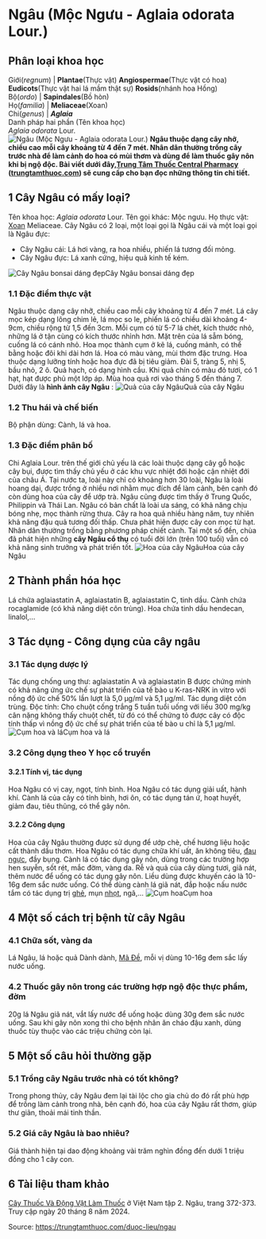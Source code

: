 # Ngâu (Mộc Ngưu - Aglaia odorata Lour.)

Phân loại khoa học  
---  
Giới(_regnum_) |  **Plantae**(Thực vật) **Angiospermae**(Thực vật có hoa) **Eudicots**(Thực vật hai lá mầm thật sự) **Rosids**(nhánh hoa Hồng)  
Bộ(_ordo_) | **Sapindales**(Bồ hòn)  
Họ(_familia_) | **Meliaceae**(Xoan)  
Chi(_genus_) | **_Aglaia_**  
Danh pháp hai phần (Tên khoa học)  
_Aglaia odorata_ Lour.  
![Ngâu \(Mộc Ngưu - Aglaia odorata Lour.\)](https://trungtamthuoc.com/images/others/cay-ngau-2653.jpg)
**Ngâu thuộc dạng cây nhỡ, chiều cao mỗi cây khoảng từ 4 đến 7 mét. Nhân dân thường trồng cây trước nhà để làm cảnh do hoa có mùi thơm và dùng để làm thuốc gây nôn khi bị ngộ độc. Bài viết dưới đây,[Trung Tâm Thuốc Central Pharmacy](https://trungtamthuoc.com/ "Trung Tâm Thuốc Central Pharmacy") ([trungtamthuoc.com](https://trungtamthuoc.com/ "trungtamthuoc.com")) sẽ cung cấp cho bạn đọc những thông tin chi tiết.**
##  1 Cây Ngâu có mấy loại?
Tên khoa học: _Aglaia odorata_ Lour.
Tên gọi khác: Mộc ngưu.
Họ thực vật: [Xoan](https://trungtamthuoc.com/duoc-lieu/cay-xoan "Xoan") Meliaceae.
Cây Ngâu có 2 loại, một loại gọi là Ngâu cái và một loại gọi là Ngâu đực:
  * Cây Ngâu cái: Lá hơi vàng, ra hoa nhiều, phiến lá tương đối mỏng.
  * Cây Ngâu đực: Lá xanh cứng, hiệu quả kinh tế kém.

![Cây Ngâu bonsai dáng đẹp](https://trungtamthuoc.com/images/item/cay-ngau-h.jpg)Cây Ngâu bonsai dáng đẹp
### 1.1 Đặc điểm thực vật
Ngâu thuộc dạng cây nhỡ, chiều cao mỗi cây khoảng từ 4 đến 7 mét.
Lá cây mọc kép dạng lông chim lẻ, lá mọc so le, phiến lá có chiều dài khoảng 4-9cm, chiều rộng từ 1,5 đến 3cm. Mỗi cụm có từ 5-7 lá chét, kích thước nhỏ, những lá ở tận cùng có kích thước nhỉnh hơn. Mặt trên của lá sẫm bóng, cuống lá có cánh nhỏ.
Hoa mọc thành cụm ở kẽ lá, cuống mảnh, có thể bằng hoặc đôi khi dài hơn lá. Hoa có màu vàng, mùi thơm đặc trưng. Hoa thuộc dạng lưỡng tính hoặc hoa đực đã bị tiêu giảm.
Đài 5, tràng 5, nhị 5, bầu nhỏ, 2 ô.
Quả hạch, có dạng hình cầu. Khi quả chín có màu đỏ tươi, có 1 hạt, hạt được phủ một lớp áp.
Mùa hoa quả rơi vào tháng 5 đến tháng 7.
Dưới đây là **hình ảnh cây Ngâu** :
![Quả của cây Ngâu](https://trungtamthuoc.com/images/item/cay-ngau-0.jpg)Quả của cây Ngâu
### 1.2 Thu hái và chế biến
Bộ phận dùng: Cành, lá và hoa.
### 1.3 Đặc điểm phân bố
Chi Aglaia Lour. trên thế giới chủ yếu là các loài thuộc dạng cây gỗ hoặc cây bụi, được tìm thấy chủ yếu ở các khu vực nhiệt đới hoặc cận nhiệt đới của châu Á.
Tại nước ta, loài này chỉ có khoảng hơn 30 loài, Ngâu là loài hoang dại, được trồng ở nhiều nơi nhằm mục đích để làm cảnh, bên cạnh đó còn dùng hoa của cây để ướp trà.
Ngâu cũng được tìm thấy ở Trung Quốc, Philippin và Thái Lan.
Ngâu có bản chất là loài ưa sáng, có khả năng chịu bóng nhẹ, mọc thành rừng thưa. Cây ra hoa quả nhiều hàng năm, tuy nhiên khả năng đậu quả tương đối thấp. Chưa phát hiện được cây con mọc từ hạt. Nhân dân thường trồng bằng phương pháp chiết cành.
Tại một số đền, chùa đã phát hiện những **cây Ngâu cổ thụ** có tuổi đời lớn (trên 100 tuổi) vẫn có khả năng sinh trưởng và phát triển tốt.
![Hoa của cây Ngâu](https://trungtamthuoc.com/images/item/cay-ngau-1.jpg)Hoa của cây Ngâu
##  2 Thành phần hóa học
Lá chứa aglaiastatin A, aglaiastatin B, aglaiastatin C, tinh dầu.
Cành chứa rocaglamide (có khả năng diệt côn trùng).
Hoa chứa tinh dầu hendecan, linalol,...
##  3 Tác dụng - Công dụng của cây ngâu
### 3.1 Tác dụng dược lý
Tác dụng chống ung thư: aglaiastatin A và aglaiastatin B được chứng minh có khả năng ứng ức chế sự phát triển của tế bào u K-ras-NRK in vitro với nồng độ ức chế 50% lần lượt là 5,0 µg/ml và 5,1 µg/ml.
Tác dụng diệt côn trùng.
Độc tính: Cho chuột cống trắng 5 tuần tuổi uống với liều 300 mg/kg cân nặng không thấy chuột chết, từ đó có thể chứng tỏ được cây có độc tính thấp vì nồng độ ức chế sự phát triển của tế bào u chỉ là 5,1 µg/ml.
![Cụm hoa và lá](https://trungtamthuoc.com/images/item/cay-ngau-2.jpg)Cụm hoa và lá
### 3.2 Công dụng theo Y học cổ truyền
#### 3.2.1 Tính vị, tác dụng
Hoa Ngâu có vị cay, ngọt, tính bình.
Hoa Ngâu có tác dụng giải uất, hành khí.
Cành lá của cây có tính bình, hơi ôn, có tác dụng tán ứ, hoạt huyết, giảm đau, tiêu thũng, có thể gây nôn.
#### 3.2.2 Công dụng
Hoa của cây Ngâu thường được sử dụng để ướp chè, chế hương liệu hoặc cất thành dầu thơm.
Hoa Ngâu có tác dụng chữa khí uất, ăn không tiêu, [đau ngực](https://trungtamthuoc.com/bai-viet/dai-cuong-ve-dau-that-nguc-va-duoc-ly-thuoc-dieu-tri-dau-that-nguc "đau ngực"), đầy bụng.
Cành lá có tác dụng gây nôn, dùng trong các trường hợp hen suyễn, sốt rét, mắc đờm, vàng da.
Rễ và quả của cây dùng tươi, giã nát, thêm nước để uống có tác dụng gây nôn.
Liều dùng được khuyến cáo là 10-16g đem sắc nước uống.
Có thể dùng cành lá giã nát, đắp hoặc nấu nước tắm có tác dụng trị [ghẻ](https://trungtamthuoc.com/bai-viet/benh-ghe "ghẻ"), mụn [nhọt](https://trungtamthuoc.com/bai-viet/nhot "nhọt"), ngã,...
![Cụm hoa](https://trungtamthuoc.com/images/item/cay-ngau-3.jpg)Cụm hoa
##  4 Một số cách trị bệnh từ cây Ngâu
### 4.1 Chữa sốt, vàng da
Lá Ngâu, lá hoặc quả Dành dành, [Mã Đề](https://trungtamthuoc.com/hoat-chat/ma-de "Mã Đề"), mỗi vị dùng 10-16g đem sắc lấy nước uống.
### 4.2 Thuốc gây nôn trong các trường hợp ngộ độc thực phẩm, đờm
20g lá Ngâu giã nát, vắt lấy nước để uống hoặc dùng 30g đem sắc nước uống.
Sau khi gây nôn xong thì cho bệnh nhân ăn cháo đậu xanh, dùng thuốc tùy thuộc vào các triệu chứng còn lại.
##  5 Một số câu hỏi thường gặp
### 5.1 Trồng cây Ngâu trước nhà có tốt không?
Trong phong thủy, cây Ngâu đem lại tài lộc cho gia chủ do đó rất phù hợp để trồng làm cảnh trong nhà, bên cạnh đó, hoa của cây Ngâu rất thơm, giúp thư giãn, thoải mái tinh thần.
### 5.2 Giá cây Ngâu là bao nhiêu?
Giá thành hiện tại dao động khoảng vài trăm nghìn đồng đến dưới 1 triệu đồng cho 1 cây con.
##  6 Tài liệu tham khảo
[Cây Thuốc Và Động Vật Làm Thuốc](https://trungtamthuoc.com/bai-viet/doc-online-va-tai-mien-phi-pdf-sach-cay-thuoc-va-dong-vat-lam-thuoc-o-viet-nam "Cây Thuốc Và Động Vật Làm Thuốc") ở Việt Nam tập 2. Ngâu, trang 372-373. Truy cập ngày 20 tháng 8 năm 2024.


Source: https://trungtamthuoc.com/duoc-lieu/ngau